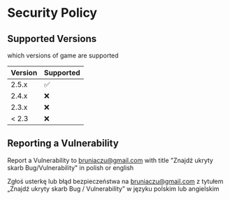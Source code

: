 # Security Policy

## Supported Versions

 which versions of game are supported


| Version | Supported          |
| ------- | ------------------ |
| 2.5.x   | :white_check_mark: |
| 2.4.x   | :x:                |
| 2.3.x   | :x:                |
| < 2.3   | :x:                |

## Reporting a Vulnerability

Report a Vulnerability to bruniaczu@gmail.com with title "Znajdź ukryty skarb Bug/Vulnerability" in polish or english

Zgłoś usterkę lub błąd bezpieczeństwa na bruniaczu@gmail.com z tytułem „Znajdź ukryty skarb Bug / Vulnerability” w języku polskim lub angielskim